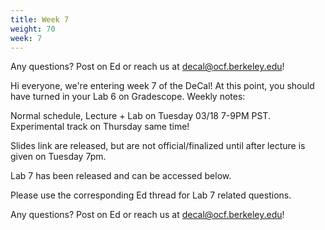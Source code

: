 ```yaml
---
title: Week 7
weight: 70
week: 7
---
```

 Any questions? Post on Ed or reach us at [decal@ocf.berkeley.edu](mailto:decal@ocf.berkeley.edu)!

Hi everyone, we're entering week 7 of the DeCal! At this point, you should have turned in your Lab 6 on Gradescope. Weekly notes:

Normal schedule, Lecture + Lab on Tuesday 03/18 7-9PM PST. Experimental track on Thursday same time! 

Slides link are released, but are not official/finalized until after lecture is given on Tuesday 7pm.

Lab 7 has been released and can be accessed below. 

Please use the corresponding Ed thread for Lab 7 related questions.

Any questions? Post on Ed or reach us at decal@ocf.berkeley.edu!

